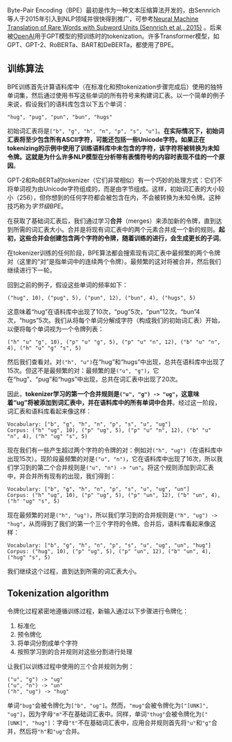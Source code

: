 Byte-Pair Encoding（BPE）最初是作为一种文本压缩算法开发的，由Sennrich等人于2015年引入到NLP领域并很快得到推广，可参考[Neural Machine Translation of Rare Words with Subword Units (Sennrich et al., 2015)](https://arxiv.org/abs/1508.07909) 。后来被[OpenAI](https://so.csdn.net/so/search?q=OpenAI&spm=1001.2101.3001.7020)用于GPT模型的预训练时的tokenization。许多Transformer模型，如GPT、GPT-2、RoBERTa、BART和DeBERTa，都使用了BPE。

## 训练算法

BPE训练首先计算语料库中（在标准化和预tokenization步骤完成后）使用的独特单词集，然后通过使用书写这些单词的所有符号来构建词汇表。以一个简单的例子来说，假设我们的语料库包含以下五个单词：

```
"hug", "pug", "pun", "bun", "hugs"
```

初始词汇表将是`["b", "g", "h", "n", "p", "s", "u"]`。**在实际情况下，初始词汇表将至少包含所有ASCII字符，可能还包括一些Unicode字符。如果正在tokenizing的示例中使用了训练语料库中未包含的字符，该字符将被转换为未知令牌。这就是为什么许多NLP模型在分析带有表情符号的内容时表现不佳的一个原因**。

GPT-2和RoBERTa的tokenizer（它们非常相似）有一个巧妙的处理方式：它们不将单词视为由Unicode字符组成的，而是由字节组成。这样，初始词汇表的大小较小（256），但你想到的任何字符都会被包含在内，不会被转换为未知令牌。这种技巧称为*字节级BPE*。

在获取了基础词汇表后，我们通过学习**合并**（merges）来添加新的令牌，直到达到所需的词汇表大小。合并是将现有词汇表中的两个元素合并成一个新的规则。**起初，这些合并会创建包含两个字符的令牌，随着训练的进行，会生成更长的子词**。

在tokenizer训练的任何阶段，BPE算法都会搜索现有词汇表中最频繁的两个令牌对（这里的“对”是指单词中的连续两个令牌）。最频繁的这对将被合并，然后我们继续进行下一轮。

回到之前的例子，假设这些单词的频率如下：

```
("hug", 10), ("pug", 5), ("pun", 12), ("bun", 4), ("hugs", 5)
```

这意味着“hug”在语料库中出现了10次，“pug”5次，“pun”12次，“bun”4次，“hugs”5次。我们从将每个单词分解成字符（构成我们的初始词汇表）开始，以便将每个单词视为一个令牌列表：

```
("h" "u" "g", 10), ("p" "u" "g", 5), ("p" "u" "n", 12), ("b" "u" "n", 4), ("h" "u" "g" "s", 5)
```

然后我们查看对。对`("h", "u")`在“hug”和“hugs”中出现，总共在语料库中出现了15次。但这不是最频繁的对：最频繁的是`("u", "g")`，它在“hug”、“pug”和“hugs”中出现，总共在词汇表中出现了20次。

因此，**tokenizer学习的第一个合并规则是`("u", "g") -> "ug"`，这意味着“ug”将被添加到词汇表中，并在语料库中的所有单词中合并**。经过这一阶段，词汇表和语料库看起来像这样：

```
Vocabulary: ["b", "g", "h", "n", "p", "s", "u", "ug"]
Corpus: ("h" "ug", 10), ("p" "ug", 5), ("p" "u" "n", 12), ("b" "u" "n", 4), ("h" "ug" "s", 5)
```

现在我们有一些产生超过两个字符的令牌的对：例如对`("h", "ug")`（在语料库中出现15次）。现阶段最频繁的对是`("u", "n")`，它在语料库中出现了16次，所以我们学习到的第二个合并规则是`("u", "n") -> "un"`。将这个规则添加到词汇表中，并合并所有现有的出现，我们得到：

```
Vocabulary: ["b", "g", "h", "n", "p", "s", "u", "ug", "un"]
Corpus: ("h" "ug", 10), ("p" "ug", 5), ("p" "un", 12), ("b" "un", 4), ("h" "ug" "s", 5)
```

现在最频繁的对是`("h", "ug")`，所以我们学习到的合并规则是`("h", "ug") -> "hug"`，从而得到了我们的第一个三个字符的令牌。合并后，语料库看起来像这样：

```
Vocabulary: ["b", "g", "h", "n", "p", "s", "u", "ug", "un", "hug"]
Corpus: ("hug", 10), ("p" "ug", 5), ("p" "un", 12), ("b" "un", 4), ("hug" "s", 5)
```

我们继续这个过程，直到达到所需的词汇表大小。

## Tokenization algorithm

令牌化过程紧密地遵循训练过程，新输入通过以下步骤进行令牌化：

1. 标准化
2. 预令牌化
3. 将单词分割成单个字符
4. 按照学习到的合并规则对这些分割进行处理

让我们以训练过程中使用的三个合并规则为例：

```
("u", "g") -> "ug"
("u", "n") -> "un"
("h", "ug") -> "hug"
```

单词`"bug"`会被令牌化为`["b", "ug"]`。然而，`"mug"`会被令牌化为`["[UNK]", "ug"]`，因为字母`"m"`不在基础词汇表中。同样，单词`"thug"`会被令牌化为`["[UNK]", "hug"]`：字母`"t"`不在基础词汇表中，应用合并规则首先将`"u"`和`"g"`合并，然后将`"h"`和`"ug"`合并。

